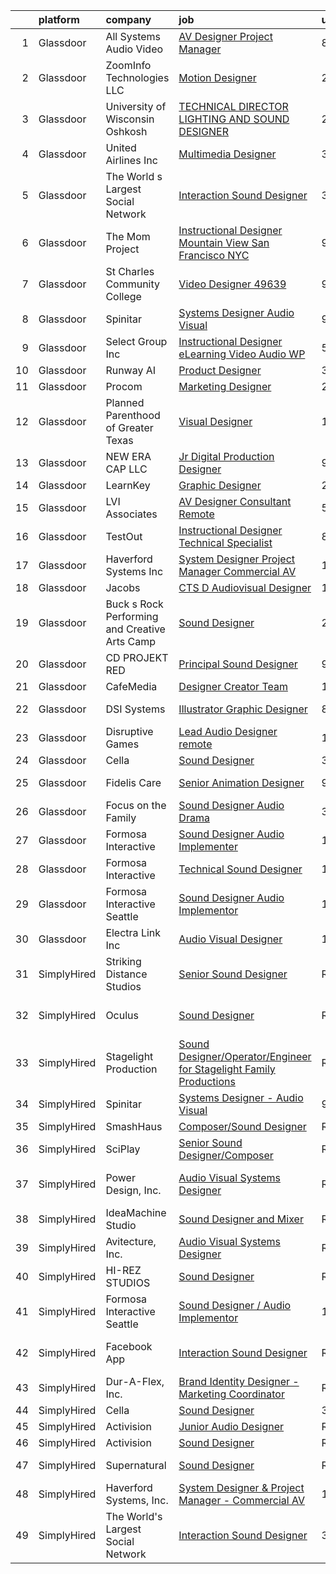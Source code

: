 

|    | platform    | company                                       | job                                                                                                                                                                                                                                                                                                                                                                                                                                                                                                                                                                                                                                                                                                                                                                                                                                                                                                                                                                                                                                                                                                                                                | update_time   | location                    |
|---:|:------------|:----------------------------------------------|:---------------------------------------------------------------------------------------------------------------------------------------------------------------------------------------------------------------------------------------------------------------------------------------------------------------------------------------------------------------------------------------------------------------------------------------------------------------------------------------------------------------------------------------------------------------------------------------------------------------------------------------------------------------------------------------------------------------------------------------------------------------------------------------------------------------------------------------------------------------------------------------------------------------------------------------------------------------------------------------------------------------------------------------------------------------------------------------------------------------------------------------------------|:--------------|:----------------------------|
|  1 | Glassdoor   | All Systems Audio   Video                     | [AV Designer Project Manager](https://www.glassdoor.com/partner/jobListing.htm?pos=103&ao=1110586&s=58&guid=00000181329d793aa43dee35e8bd8a0a&src=GD_JOB_AD&t=SR&vt=w&ea=1&cs=1_a0253b60&cb=1654411590277&jobListingId=1007899232303&cpc=E9F6AC5D3127F5AC&jrtk=3-0-1g4p9qubur16k801-1g4p9qucb2or1001-fd91c325230a0d8f--6NYlbfkN0AiXPlSCmAt8JanzF0pDtDYmr9L8zmHkbn3Rt-Ph3jD-4_NMlTB1NCUp5hv0EZwa34TYv_hro2g7yOOpOBQ3iD38iKKEYHyxR5F9GqpUANBe--ODh-PZ4cVsyZjkdo3KXB2yPJwXkZVMM1I6x6V1ow3sqUjRTrFzwZoAGiDbLm2EA8zveNuQWIaK1EvQEQ_TgT-i07gvuSBOqmcPyAr6tm08nd3cntD7IX6GA1Me5z0vo7y0O1x8rIlTb6RcupLB9qBZjYyAEYIRW7c_evh7cH9SqO0KRTiCwFcGqCRvKYZmT1bQcMUnuykBw3IyxQ1T4JfsNCkSQYfY6G9uhE_hMJHEzhhM6MMNIyt09gllsgkmHeRJZV43Bw1pIgVqLZXLe7cRE0OWLGbSc6WJFoCKBi74DtfEE0tXfxmijC48RGHtPvO8zQrrH3zj8i40S6wzLGcEvrG65cjOhHUeHbkRxoz_LP14PAm_qdabFDtIn00BoERAnVrS8YZkn4Yb3gNTkQvFMJVBI7uzO_gfkpT11kE)                                                                                                                                                                                                                                                             | 8d            | Hatboro, PA                 |
|  2 | Glassdoor   | ZoomInfo Technologies LLC                     | [Motion Designer](https://www.glassdoor.com/partner/jobListing.htm?pos=122&ao=1136043&s=58&guid=00000181329d793aa43dee35e8bd8a0a&src=GD_JOB_AD&t=SR&vt=w&ea=1&cs=1_14fd2963&cb=1654411590279&jobListingId=1007913940850&jrtk=3-0-1g4p9qubur16k801-1g4p9qucb2or1001-59a9213266ad93f4-)                                                                                                                                                                                                                                                                                                                                                                                                                                                                                                                                                                                                                                                                                                                                                                                                                                                              | 2d            | Waltham, MA                 |
|  3 | Glassdoor   | University of Wisconsin   Oshkosh             | [TECHNICAL DIRECTOR  LIGHTING AND SOUND DESIGNER](https://www.glassdoor.com/partner/jobListing.htm?pos=123&ao=1136043&s=58&guid=00000181329d793aa43dee35e8bd8a0a&src=GD_JOB_AD&t=SR&vt=w&cs=1_5f38a93a&cb=1654411590280&jobListingId=1007913710734&jrtk=3-0-1g4p9qubur16k801-1g4p9qucb2or1001-47e557860f41eadd-)                                                                                                                                                                                                                                                                                                                                                                                                                                                                                                                                                                                                                                                                                                                                                                                                                                   | 2d            | Oshkosh, WI                 |
|  4 | Glassdoor   | United Airlines Inc                           | [Multimedia Designer](https://www.glassdoor.com/partner/jobListing.htm?pos=117&ao=1136043&s=58&guid=00000181329d793aa43dee35e8bd8a0a&src=GD_JOB_AD&t=SR&vt=w&cs=1_281072f8&cb=1654411590279&jobListingId=1007909049563&jrtk=3-0-1g4p9qubur16k801-1g4p9qucb2or1001-75b169431bffe0ad-)                                                                                                                                                                                                                                                                                                                                                                                                                                                                                                                                                                                                                                                                                                                                                                                                                                                               | 3d            | Houston, TX                 |
|  5 | Glassdoor   | The World s Largest Social Network            | [Interaction Sound Designer](https://www.glassdoor.com/partner/jobListing.htm?pos=110&ao=1110586&s=58&guid=00000181329d793aa43dee35e8bd8a0a&src=GD_JOB_AD&t=SR&vt=w&ea=1&cs=1_a7769337&cb=1654411590278&jobListingId=1007911529154&cpc=334ABAF5D42DC775&jrtk=3-0-1g4p9qubur16k801-1g4p9qucb2or1001-a7f8d2effa2e225f--6NYlbfkN0DSgjPPcnEdvoK3uuxfISLALE6pB1FR7YSHOr_tSg5_QGIhoz_2VqUepdcKLBLI_zQkzuRes7H2uX2JCTNSRwdDrMehIrJ0BBxWFkRNOifBadaQq4vk1yHlJvIaYtf4BFeVVRKmYyPU4HVqEv4T_MBto7cLpsJovff3miO9Vm_0sfLonbIAp4023ycAoa-1sjxYBrDv3Cm2GsIQAFe04dvXCGedj_Vh30_6X2GhIpevBm390ZN9d3yUXhbwy192QNpQL2cCaYBy-jYM5mHbcaVMR6nRJXFD4g-53d7MM7NjOu6EYtHRQRPVr2HiGfYIzLE4fW-xnrqrIV53EDcwhGTg_GkR_ae1rEiAOYo2gMVHJ_928HgRAZhqFaW8vDewJON846r9oD5C1-X2vnbhVWy7-F3txfzhwqWF5Ajbd3wHuLfK7bvzLIDVSkW9F3rq5_MIEGsedOW6_UXGz3LRzUCbfConOTZm8Ogczm5AkGgYMDxSp-Dn5dtcwccmScIV8TAcP2FIcEdZth32-EiEWLF5_SXXJH965FC7moHGZaCbtLht1vAECzctKFaCA-Sat2eMYeRrLMbhkEhDSa2WjXJn)                                                                                                                                                                                              | 3d            | Los Angeles, CA             |
|  6 | Glassdoor   | The Mom Project                               | [Instructional Designer  Mountain View San Francisco NYC ](https://www.glassdoor.com/partner/jobListing.htm?pos=112&ao=1110586&s=58&guid=00000181329d793aa43dee35e8bd8a0a&src=GD_JOB_AD&t=SR&vt=w&cs=1_955338cf&cb=1654411590278&jobListingId=1007896401343&cpc=654405A9B1E0A9F5&jrtk=3-0-1g4p9qubur16k801-1g4p9qucb2or1001-ee8fabef81dc4248--6NYlbfkN0BDp_epf89aHDQhKpPegNJQ_ldQpEFZQsM9OcONMGxWx6pU56EKHF58QjVdAUvn2gU_Aj6odxKroOtXu9r5D1A9gegynxe96SnUwXjjpFiMQTGc_Y3kqaP3af93ZOiPcaqZ4cXNfkDYioJdQANJK26QY7GjtjGXCjlGMZz_y5oeRJq-9EBFn-Rl0nfARIiEou-xGUsCVBzxdjUzXYHIuferZ0yM70Wk4yNH4P0s_weeecFMY72Hq3MZ3bcSgsBLpCvzk8ehB43xrSs1GPoWjcBuA6D1rYLe9QyUMpTFBswbahfS_DG28zCaKR_kUArrVr3EQyRmxf-8RTQKUitsjKSBB4aQAhvQmN4n6qgOdAzzZqtYv-oeiA22_EIMSykwSXHKNPbj-tziP6syl2EBqj38wofy2O21ZwiYLiRAX6MSOMlYDMm5IwK-eFVLo1wL9F8GpPyUa_ygDyCod1TkvqgoTnMnmt8PYkVH4WfYlNBPiaj8iIlUID5lD5Ak4FZBVoDij9Qe74fuYJqataxHyvQ9GikNZ9oSiulm63yqJqkTstO98O8_WmXoD8huhGUT-eySDh4ECfUqbg%3D%3D)                                                                                                                                                                         | 9d            | New York, NY                |
|  7 | Glassdoor   | St  Charles Community College                 | [Video Designer   49639](https://www.glassdoor.com/partner/jobListing.htm?pos=127&ao=1136043&s=58&guid=00000181329d793aa43dee35e8bd8a0a&src=GD_JOB_AD&t=SR&vt=w&cs=1_86f2915d&cb=1654411590280&jobListingId=1007895111722&jrtk=3-0-1g4p9qubur16k801-1g4p9qucb2or1001-5cc074f3daa8994b-)                                                                                                                                                                                                                                                                                                                                                                                                                                                                                                                                                                                                                                                                                                                                                                                                                                                            | 9d            | Cottleville, MO             |
|  8 | Glassdoor   | Spinitar                                      | [Systems Designer   Audio Visual](https://www.glassdoor.com/partner/jobListing.htm?pos=101&ao=1110586&s=58&guid=00000181329d793aa43dee35e8bd8a0a&src=GD_JOB_AD&t=SR&vt=w&ea=1&cs=1_68827284&cb=1654411590276&jobListingId=1007895108335&cpc=5D3761F1AC9F7B20&jrtk=3-0-1g4p9qubur16k801-1g4p9qucb2or1001-8b99b70d5cb4809c--6NYlbfkN0BCwuzSvVGrwMKcS4Cwwk4Je06HB02DjY5DE7H2W-rBoemXh41otp9XrJMVogV8N1uh7R55-Yt8t_oTZ2_uh-SyrCAm8nIThqQcap6vNpyS3ul8AfBivzIuzJDYE1H8JYFJO4fqHRMN5sEfuVeq9Dj90ZEWrXnClq1q4ku-4TOOs09kmMcGLHhdOeituqYYc0jPjh5YfRdLPS5zyzdEa8Ecv3dQNCFdb3fDlBN9GPZ007Ye0rb89tjk5lv8ArHpyObNS2GShlLJtAFiBKQ1ygYLxhomLY5FvZ47VDvWPsF45h2Wt4iEhaV0LfkqZIMgGyEkF1zzxLlFkF89Hpou3rmZkllu8sERfPZHi1R_kTi-Zx4ykhpu9SPBQarBlWyQfeFrVJhA8yTMeKIrp7pb6InP2a-b6BcPmub7aRVHRypUXQfYBqi6-QkUMn9QTyRi4MFA_59uBCRPjYR6lZuAszMIvtjpZpNu2-ZznE05ZaovHs7lrjmabIechCJg-iOT1GudUy9Lrz2XqPXqqzEWTOgN)                                                                                                                                                                                                                                                         | 9d            | La Mirada, CA               |
|  9 | Glassdoor   | Select Group Inc                              | [Instructional Designer  eLearning  Video Audio    WP](https://www.glassdoor.com/partner/jobListing.htm?pos=107&ao=1110586&s=58&guid=00000181329d793aa43dee35e8bd8a0a&src=GD_JOB_AD&t=SR&vt=w&ea=1&cs=1_5d896891&cb=1654411590278&jobListingId=1007903268547&cpc=50179EF3956C3176&jrtk=3-0-1g4p9qubur16k801-1g4p9qucb2or1001-39581e54060a3f5e--6NYlbfkN0Bcn-ADAbRvyrq3DH3YqD1gQOSfU_zTPvvfh0XXiz3pBAa41gXbEVBKQgVaXyt5edI9xpEckj9uk8nnprzQzSH_s5FsNM5FRNr_JquSitccFFapohcJI9tnK_eWm1cT3wRTS5uG3k5LhnBQqIJNJ3OxfuJQgM2YbBrHmLYxkTY2f3hC4dan70urbRzQ18NvuYCpMe_Q9oVImgWrlz35VxaCVgOm_huwC3colkWbtme6bc8mGL_H0giMnwBcddFBeXkHP4w0n_5z3VTEh8hTdWq7Pp4iD0DMLQqrYRwkDGKFCLHXHBxDI7xxfaRwe2Z3GY2HchbTO3bAQJWEKwMB8zJfMpOFMvCm8ncgD5DpDVXeQ9MbCQ5fECgvQgdPFZQTAqok8FD0EtGh3f-c2J1iRHTVFtlqE02YjFldpf9jn50I7HxzQRmOP1bKrvk2k-OdrSUwrRmHK6yf7VmvyCP3oR1J2PlXXfUAX4uJyrZz2hhg1dgX8nYObbxEvGjmsQCYAoDwQ4C4pNhUrA%3D%3D)                                                                                                                                                                                                                                        | 5d            | White Plains, NY            |
| 10 | Glassdoor   | Runway AI                                     | [Product Designer](https://www.glassdoor.com/partner/jobListing.htm?pos=129&ao=1136043&s=58&guid=00000181329d793aa43dee35e8bd8a0a&src=GD_JOB_AD&t=SR&vt=w&cs=1_42f136ac&cb=1654411590280&jobListingId=1007908946509&jrtk=3-0-1g4p9qubur16k801-1g4p9qucb2or1001-33448f80f6be596f-)                                                                                                                                                                                                                                                                                                                                                                                                                                                                                                                                                                                                                                                                                                                                                                                                                                                                  | 3d            | Remote                      |
| 11 | Glassdoor   | Procom                                        | [Marketing Designer](https://www.glassdoor.com/partner/jobListing.htm?pos=111&ao=1110586&s=58&guid=00000181329d793aa43dee35e8bd8a0a&src=GD_JOB_AD&t=SR&vt=w&ea=1&cs=1_d8111e1c&cb=1654411590279&jobListingId=1007914066360&cpc=D2F1DE17EE1F43B9&jrtk=3-0-1g4p9qubur16k801-1g4p9qucb2or1001-53f5a8fd2fc2bd21--6NYlbfkN0BreR47D9bMWJ28XlwS8rs2_GIFY3-vSdy_Xwl-swcV-gCuRUOa31ynKx_yeYaLQSHs7KVFBHG07HlARXnUVO7DvP02xRXbX8_HVHv_TvoGchXMPtFh2kX4ajj5dQzg2z2OhygTOTUZK1M2b-7FFaAxfufoEkjnppM0VuxIcUs1OAbnSNKr3tukrGzSoO5bvv6dnhBawpA94xOxbAKVHykAtSUkZCFCOxHkVgDcV0OmrK3Lz6DR_dUWaRf8JeYpxPvMnK70SIZoIsw4QZuDz9-FWMppC-9X_ZHG39gU4d2f-aKUBaVMdo0s9c456yEOtjU4Opwu1jJSmFVQt4Pnj8nG-9zNTFZRIFQJ0Vd0iYcAoWCT14mp65ITSyBya5CeDWWzvk1-0U3H9Q08mme3_SruwlI74aCTUai_Lpm6z1E6Hec0ljgA7e2g_8pm5Sxklp1BdNnSclrSBDNd5nZjUfsRJLQ5ovpogARVI0TfIx0Jwbh5HXSWfGEtI5usiG6xhjZaxgaC7lW857FhrLV8XVlhx6o-CJN13PP1RGKh5wZDppQQ2pqoAupQbnKbSQQIpBhTp8vjfpqgIgMyoicb5EHm)                                                                                                                                                                                                      | 2d            | New York, NY                |
| 12 | Glassdoor   | Planned Parenthood of Greater Texas           | [Visual Designer](https://www.glassdoor.com/partner/jobListing.htm?pos=120&ao=1136043&s=58&guid=00000181329d793aa43dee35e8bd8a0a&src=GD_JOB_AD&t=SR&vt=w&cs=1_906ad07f&cb=1654411590279&jobListingId=1007892953765&jrtk=3-0-1g4p9qubur16k801-1g4p9qucb2or1001-c5d9722d2779e937-)                                                                                                                                                                                                                                                                                                                                                                                                                                                                                                                                                                                                                                                                                                                                                                                                                                                                   | 10d           | Austin, TX                  |
| 13 | Glassdoor   | NEW ERA CAP LLC                               | [Jr Digital Production Designer](https://www.glassdoor.com/partner/jobListing.htm?pos=124&ao=1136043&s=58&guid=00000181329d793aa43dee35e8bd8a0a&src=GD_JOB_AD&t=SR&vt=w&ea=1&cs=1_39f8a4ae&cb=1654411590280&jobListingId=1007896043705&jrtk=3-0-1g4p9qubur16k801-1g4p9qucb2or1001-4b7273375db3912c-)                                                                                                                                                                                                                                                                                                                                                                                                                                                                                                                                                                                                                                                                                                                                                                                                                                               | 9d            | Buffalo, NY                 |
| 14 | Glassdoor   | LearnKey                                      | [Graphic Designer](https://www.glassdoor.com/partner/jobListing.htm?pos=114&ao=1136043&s=58&guid=00000181329d793aa43dee35e8bd8a0a&src=GD_JOB_AD&t=SR&vt=w&ea=1&cs=1_8f72f425&cb=1654411590279&jobListingId=1007914139461&jrtk=3-0-1g4p9qubur16k801-1g4p9qucb2or1001-8a083b134e328858-)                                                                                                                                                                                                                                                                                                                                                                                                                                                                                                                                                                                                                                                                                                                                                                                                                                                             | 2d            | Remote                      |
| 15 | Glassdoor   | LVI Associates                                | [AV Designer Consultant   Remote](https://www.glassdoor.com/partner/jobListing.htm?pos=106&ao=1110586&s=58&guid=00000181329d793aa43dee35e8bd8a0a&src=GD_JOB_AD&t=SR&vt=w&ea=1&cs=1_b2c95bdd&cb=1654411590278&jobListingId=1007902281389&cpc=9C4F014304452074&jrtk=3-0-1g4p9qubur16k801-1g4p9qucb2or1001-bdefb74de81cbfb2--6NYlbfkN0Ac1dQX5O4bM0SP6UJQV27qUKlsnOLo2dFi0v4Kq4pXXbjTLEo__hQoSrdIWdjrjGBBoHg_2x591zFCTEw8E2xuMOARvu0fPJud6JaJkbgHgsQ8ADXHssBw8Vjlwel8f65TBaDOwzbdauwr2ExdaBQy5N59saOK8_Y-1cplKefzBYv7vmCZKGOkX-vPqSGFN88u32btgwpMqSF18hYhQrdPkFATp92hb91NRklD5pSSXm0OrndUJeCjwLKJ2PaYfuL_urvRj_9iFmKp7UDF8dmBpQPeygVnEHS5pKmCxOS7eGj9veNFD8gNehAY-QnK0S7NLt_A5ZB6AaYsR8RHfckSK9P0beot1VHIDCBPN4cjWRBguP-P-tYAtGB_NTIJsM71kPmUdBVgKSzUN6uXgKClJzeKbBkz5zhdvh173ndGg1SaNLMmfsigpvWCqt_Q1cU-tS4glcdWLnDTs1Lq_EctoC-lts2KLKIERufL-NTRxosjROryE6Vi46hkc22q2d_nJZ0q7XH_SuFll3_hUopSEVG_5LzWeU-A2d7GZ0sQDp1SVfVPXY7984KH83JvV6U%3D)                                                                                                                                                                                                           | 5d            | Virginia                    |
| 16 | Glassdoor   | TestOut                                       | [Instructional Designer Technical Specialist](https://www.glassdoor.com/partner/jobListing.htm?pos=105&ao=1110586&s=58&guid=00000181329d793aa43dee35e8bd8a0a&src=GD_JOB_AD&t=SR&vt=w&ea=1&cs=1_f9fc181a&cb=1654411590277&jobListingId=1007899156961&cpc=C0B823A4600C5955&jrtk=3-0-1g4p9qubur16k801-1g4p9qucb2or1001-bcc2218e43bef354--6NYlbfkN0DvEm3ZFflYNZDyIfyg5N-cpxjGt5mtAUGKsixrF0JahE-ST3RHWlGLKAX8qHSrKhaO78JmdLbtjvOg6ekRbzm2HOWfCjmrgFIkNsWmRJMrtt_3-5-Iakoth1Gulzc5JmAQEowbwjV2UyZ08YxkzCbUj1FCHenoC3P3kzoRzrcuqgSZCbG8xyyPQo1f5ArWBVNlvxMlwLWyliu9yoGuzy5Qf5_t1D5BKIAF7Ne1z-exSc9EfsBXOPiMCalSvijoWeJ-v-C9XfR3UFcqpoYd6VTMjnK_z3ck_qGPymkxQUb4dznW5gN2roF1NsfgPX4NmQu3Um71uQbkGEGp9lVNiRxVm6Q8lbdwwbPXbU9VODa9vH4XfWAp5j6zLJ7KK7RN4aiUK8-7LjxB7gYAv7-_TB6au_QuT0byMvMl6hgLT27fL7Iw0FKqoy1KXx2oBlnGYIyLjq6MIzeUjlSY4za8hHbuYnA-WhVU5n5KVtlvtV5qfWs8LKkXQCC4VBZLQ_PhmncKr_Cvq3p1hB6_6SBYtQr4uSBi5teYhmB-BqrV_kjgxv-qTbNKFl0FgguDksm9FX1kcHOOGgvaO46Pd91ZBOaTq1FawPkOtXc%3D)                                                                                                                                                               | 8d            | Pleasant Grove, UT          |
| 17 | Glassdoor   | Haverford Systems  Inc                        | [System Designer   Project Manager   Commercial AV](https://www.glassdoor.com/partner/jobListing.htm?pos=102&ao=1110586&s=58&guid=00000181329d793aa43dee35e8bd8a0a&src=GD_JOB_AD&t=SR&vt=w&ea=1&cs=1_027aa553&cb=1654411590277&jobListingId=1007889773725&cpc=068139ACF3A15CA3&jrtk=3-0-1g4p9qubur16k801-1g4p9qucb2or1001-e51445d99bf03956--6NYlbfkN0AOai4q8SHtVGvpymIv1AqJNcts_oYSQRMSo6CPl_XpoQScRLVMW98pcgQLn9n4tLpJYMrnX4tlJVg2sasHpk3TWqPjnIBoyh4au__ve-4Nh3XVlObcar0NVB98uZX8s9QOqFtJBjdvwE1-rv4qIch0qLMj18DuCAnWJtVax55ziuOquI2OXUNrbdhqSciewYeGSpy4XeYAQZ6eRz3WOMBfkDF-JSCy5-qsYAMfh3Tkr5jG1uJpeNyMuptmNDkUDWsPvCt27vK_yODVrUf55rl5qFT1I7VNeX1l-GTO-HQ1jpt6kqEkCsrAv3nTlBimT5wOvf_hSISW9AiL94lrBRzAg5gCVF2N-d3qdeHKGSr64RFYu4NiggeCpdnVsfw56FlNLi4ggjR2xOehsFUsdAhNpcaLITbcfa81moHHoLvoNiZxWhi8Q3d_CtQSSKnjuL-ZoxyXqGWEFfwvcGZIW8lGIxVswZSkLpW8ZcNn1EGlUWTlxtIdZPl7tNBTgOdZLGKjwYVUY09wIONQen2rGA0bSNVZvW_ptr5wUW9MKWCOYg%3D%3D)                                                                                                                                                                                                           | 11d           | Downingtown, PA             |
| 18 | Glassdoor   | Jacobs                                        | [CTS D   Audiovisual Designer](https://www.glassdoor.com/partner/jobListing.htm?pos=126&ao=1136043&s=58&guid=00000181329d793aa43dee35e8bd8a0a&src=GD_JOB_AD&t=SR&vt=w&cs=1_6b2d442f&cb=1654411590280&jobListingId=1007887981784&jrtk=3-0-1g4p9qubur16k801-1g4p9qucb2or1001-858ddffe5d652073-)                                                                                                                                                                                                                                                                                                                                                                                                                                                                                                                                                                                                                                                                                                                                                                                                                                                      | 11d           | Austin, TX                  |
| 19 | Glassdoor   | Buck s Rock Performing and Creative Arts Camp | [Sound Designer](https://www.glassdoor.com/partner/jobListing.htm?pos=104&ao=1110586&s=58&guid=00000181329d793aa43dee35e8bd8a0a&src=GD_JOB_AD&t=SR&vt=w&ea=1&cs=1_d0f235f5&cb=1654411590277&jobListingId=1007913743299&cpc=F86FB55FF2FA18D4&jrtk=3-0-1g4p9qubur16k801-1g4p9qucb2or1001-fda9162bb6400c2a--6NYlbfkN0BdDHiSlq2TKVYTvK036ioTcRDjelCKzvFOpLFiF--0icOI5c6ey-PCyPjnyBY5c8fZcJqUYjwOeux_9Bd2q4ZWOjBYTAptUXtv0PeBCsiGVQgxmxWvOUkJfYOmXchKHjBw12etcBibk3Gx7khGP9lf2n8GTuP67MAVhzLC0Hf5LlXtMh2lLfcnS1GFmi4LSE5RTjvBGEeqD5nuaPby1SgjgU_JI5-lO88KpCg24UFAAInnkXBJEuz-hVMtqB9r3d0__BS7tojzZVk1Iw4sQ1NoVRC7RzJtRRxCG7T0Cc9IefpNm_Mk-OuLhcMnivJCE4qS_r_bcH_JwaVXqkkuU6eI1L1YRt1z4xgsHa8L9jhbBMmDBur8sdmTN3IfSc05BPOWnm-8MX5MTbQZ749G6VO7brLVR6dwTz2PvbHmhtdiKj8ONG2A_lolZSy_7LYshlrfCCOqYDPu6e1DWXwM_aQTx6gdzytLGwqZhE7dFQUff-uFp2sJRazrW8PTtdqlBN_7RH13vv1uHg%3D%3D)                                                                                                                                                                                                                                                                              | 2d            | New Milford, CT             |
| 20 | Glassdoor   | CD PROJEKT RED                                | [Principal Sound Designer](https://www.glassdoor.com/partner/jobListing.htm?pos=119&ao=1136043&s=58&guid=00000181329d793aa43dee35e8bd8a0a&src=GD_JOB_AD&t=SR&vt=w&ea=1&cs=1_71614c0c&cb=1654411590279&jobListingId=1007896683232&jrtk=3-0-1g4p9qubur16k801-1g4p9qucb2or1001-2f47e705cfda3598-)                                                                                                                                                                                                                                                                                                                                                                                                                                                                                                                                                                                                                                                                                                                                                                                                                                                     | 9d            | Boston, MA                  |
| 21 | Glassdoor   | CafeMedia                                     | [Designer  Creator Team](https://www.glassdoor.com/partner/jobListing.htm?pos=115&ao=1136043&s=58&guid=00000181329d793aa43dee35e8bd8a0a&src=GD_JOB_AD&t=SR&vt=w&ea=1&cs=1_1377be55&cb=1654411590279&jobListingId=1007886752799&jrtk=3-0-1g4p9qubur16k801-1g4p9qucb2or1001-5f2734f9fc35e059-)                                                                                                                                                                                                                                                                                                                                                                                                                                                                                                                                                                                                                                                                                                                                                                                                                                                       | 12d           | Remote                      |
| 22 | Glassdoor   | DSI Systems                                   | [Illustrator Graphic Designer](https://www.glassdoor.com/partner/jobListing.htm?pos=108&ao=1110586&s=58&guid=00000181329d793aa43dee35e8bd8a0a&src=GD_JOB_AD&t=SR&vt=w&ea=1&cs=1_f7c8deb3&cb=1654411590278&jobListingId=1007898755202&cpc=632C08DE5A4EA969&jrtk=3-0-1g4p9qubur16k801-1g4p9qucb2or1001-b6042ca925bdaaa1--6NYlbfkN0CI6x2EAPHyLgHY1_5Webl2QLjpyWqD-V-K9F663w0wPL9kZpUrpgKirM8qcErG96Rnxi9fSOBY-C0VKXfo6Gm-GSONb4NATYwuyB4oQopcG3WIABYRabMghT23k-yzajPfOPSxGru0bvvL2NIOv14Qq3pt5ed2o9QBoLlffPA8Oef2ZFBNbX1VmsP60d0XsD-Cnclres876LFsW-sJIs5YuuNC79UtSxQ0mPukSewtCQMbzJ1GUTFuv_R5loASYBYwwrVxKaEHyTtTgmrJXJ0uHxWs5MhTl1ALYbqjpwTppcN1HV_VqoIll3WGEH53jD9SxJtsFqwR_Xr9QHiW3f26UzzwGwqFQ227dKSx_A7fp1c_s3RL3fY0vyYatq_M-1yVz8zRgA7LQSSiZ2Ktz42RY8tm3ekO86sJwSAfTViHJ9NAF3hfh0ATCKBisxbxV8RrvP1vg6cw1Si0th6bnS4_Sc7Ll2aCRLrBlazR8gPSaKFe6i-06T6zpR5eyHeGZS-d7rAKHHNcOQ%3D%3D)                                                                                                                                                                                                                                                                | 8d            | Richardson, TX              |
| 23 | Glassdoor   | Disruptive Games                              | [Lead Audio Designer  remote ](https://www.glassdoor.com/partner/jobListing.htm?pos=125&ao=1136043&s=58&guid=00000181329d793aa43dee35e8bd8a0a&src=GD_JOB_AD&t=SR&vt=w&ea=1&cs=1_5e265333&cb=1654411590280&jobListingId=1007890195916&jrtk=3-0-1g4p9qubur16k801-1g4p9qucb2or1001-c951ca15624d77da-)                                                                                                                                                                                                                                                                                                                                                                                                                                                                                                                                                                                                                                                                                                                                                                                                                                                 | 11d           | Berkeley, CA                |
| 24 | Glassdoor   | Cella                                         | [Sound Designer](https://www.glassdoor.com/partner/jobListing.htm?pos=109&ao=1110586&s=58&guid=00000181329d793aa43dee35e8bd8a0a&src=GD_JOB_AD&t=SR&vt=w&cs=1_04b43515&cb=1654411590278&jobListingId=1007910244754&cpc=2CAED5C921A5F994&jrtk=3-0-1g4p9qubur16k801-1g4p9qucb2or1001-acf8918a4756dd36--6NYlbfkN0ABL5jwqrJX8j4-zsE1pdctockIOMh3bUiDojLxDHSgfnyfdrl215GIT9Vdrv6w9UnBD60lpH1as6ysXdPIei2NocW199eqYkfFtsi0OoZf90bwxfIkpt7nc3JziPU96mmFmseqTuplU7gi4oBwA4PiZNpE7c1WYXIoYo8QPnAkxtDs1WgAItNStQBNrjckO_a3Wdlbrnr9NLGeRmqlkB5HakU46RemQ1ps_u95X-bkLGmZVCMjLO7TVgmp_UC3IQ3NdXyta9EyAhwdiuCOsOp3_KLM-DGUqeNANAHiOTeHKKo9wLQVG5hn05a3A9BmEtItftYzYeWIzDvfeoYyM7IAotAfx0El9v2n3bh6z5I4tuXpULUtbOmt0DIF7-L0zqoM_ICmFJK3rzGR072WgYpRyQzQx8tsRT0zK8hcRAay8E_P1NPoHRC0aJuH6ju5GtMfibxmMFB-XS2-swVy3iC4PTwzhC1PRPli029l7eqgiABDvoM-Wg6MxEW-h0j0iG4Pi-DXJo_N_szpOz8m7VKS_3M89Tjgo0wJRH66Y_wdMm73qXKIFWwcf2of84rcYD2EVaLUuQvIezP8v24cwYlDIChdST_gjpI1fbb5JxHOEc8a5s6mWOe6coK46KFTKnjOkDzfDHRbLF-dU9AM6LWQzt7QA3OO3jBCXLhg1D4F7hXPR1KarQ8Ov0WyI99mQKWjNWCz1vrX9nOHbzpsqEUt5nv6e0nmyFUN9MEypzcrxo06qDXA6fHvWf_3XK68n60iPmNm2RILXpJQt7EhIIINxDZQMukqeBE%3D) | 3d            | Peoria, IL                  |
| 25 | Glassdoor   | Fidelis Care                                  | [Senior Animation Designer](https://www.glassdoor.com/partner/jobListing.htm?pos=130&ao=1136043&s=58&guid=00000181329d793aa43dee35e8bd8a0a&src=GD_JOB_AD&t=SR&vt=w&cs=1_bd487837&cb=1654411590280&jobListingId=1007895559015&jrtk=3-0-1g4p9qubur16k801-1g4p9qucb2or1001-7f91b6f8ed4e3197-)                                                                                                                                                                                                                                                                                                                                                                                                                                                                                                                                                                                                                                                                                                                                                                                                                                                         | 9d            | Long Island City, NY        |
| 26 | Glassdoor   | Focus on the Family                           | [Sound Designer  Audio Drama](https://www.glassdoor.com/partner/jobListing.htm?pos=118&ao=1136043&s=58&guid=00000181329d793aa43dee35e8bd8a0a&src=GD_JOB_AD&t=SR&vt=w&cs=1_6cc4238d&cb=1654411590279&jobListingId=1007910959806&jrtk=3-0-1g4p9qubur16k801-1g4p9qucb2or1001-a7e98fde99950204-)                                                                                                                                                                                                                                                                                                                                                                                                                                                                                                                                                                                                                                                                                                                                                                                                                                                       | 3d            | Colorado Springs, CO        |
| 27 | Glassdoor   | Formosa Interactive                           | [Sound Designer   Audio Implementer](https://www.glassdoor.com/partner/jobListing.htm?pos=116&ao=1136043&s=58&guid=00000181329d793aa43dee35e8bd8a0a&src=GD_JOB_AD&t=SR&vt=w&ea=1&cs=1_4e18e21f&cb=1654411590279&jobListingId=1007885916795&jrtk=3-0-1g4p9qubur16k801-1g4p9qucb2or1001-9065d1cb011af455-)                                                                                                                                                                                                                                                                                                                                                                                                                                                                                                                                                                                                                                                                                                                                                                                                                                           | 12d           | Burbank, CA                 |
| 28 | Glassdoor   | Formosa Interactive                           | [Technical Sound Designer](https://www.glassdoor.com/partner/jobListing.htm?pos=121&ao=1136043&s=58&guid=00000181329d793aa43dee35e8bd8a0a&src=GD_JOB_AD&t=SR&vt=w&ea=1&cs=1_fe1014c9&cb=1654411590279&jobListingId=1007885916823&jrtk=3-0-1g4p9qubur16k801-1g4p9qucb2or1001-ea98209ebf4adadd-)                                                                                                                                                                                                                                                                                                                                                                                                                                                                                                                                                                                                                                                                                                                                                                                                                                                     | 12d           | Seattle, WA                 |
| 29 | Glassdoor   | Formosa Interactive Seattle                   | [Sound Designer   Audio Implementor](https://www.glassdoor.com/partner/jobListing.htm?pos=113&ao=1136043&s=58&guid=00000181329d793aa43dee35e8bd8a0a&src=GD_JOB_AD&t=SR&vt=w&ea=1&cs=1_d198e5bf&cb=1654411590279&jobListingId=1007885916878&jrtk=3-0-1g4p9qubur16k801-1g4p9qucb2or1001-794c7b7ef5383eae-)                                                                                                                                                                                                                                                                                                                                                                                                                                                                                                                                                                                                                                                                                                                                                                                                                                           | 12d           | Seattle, WA                 |
| 30 | Glassdoor   | Electra Link  Inc                             | [Audio Visual Designer](https://www.glassdoor.com/partner/jobListing.htm?pos=128&ao=1136043&s=58&guid=00000181329d793aa43dee35e8bd8a0a&src=GD_JOB_AD&t=SR&vt=w&ea=1&cs=1_c553d7f0&cb=1654411590280&jobListingId=1007889327047&jrtk=3-0-1g4p9qubur16k801-1g4p9qucb2or1001-67a585ac946bfc25-)                                                                                                                                                                                                                                                                                                                                                                                                                                                                                                                                                                                                                                                                                                                                                                                                                                                        | 11d           | Dallas, TX                  |
| 31 | SimplyHired | Striking Distance Studios                     | [Senior Sound Designer](https://www.simplyhired.com/job/Fq_ko0u_Hl0JKnb0jRkZl7AfbcDlT6bfk2yvkV5Xqw907ylHkgn2Mg?q=sound+designer)                                                                                                                                                                                                                                                                                                                                                                                                                                                                                                                                                                                                                                                                                                                                                                                                                                                                                                                                                                                                                   | Recently      | San Ramon, CA               |
| 32 | SimplyHired | Oculus                                        | [Sound Designer](https://www.simplyhired.com/job/WVnJ98xFeqlPACzUCmowzWcl8Naopuzz2bfbdcKJD_AJuDsC898nsQ?q=sound+designer)                                                                                                                                                                                                                                                                                                                                                                                                                                                                                                                                                                                                                                                                                                                                                                                                                                                                                                                                                                                                                          | Recently      | Burlingame, CA +5 locations |
| 33 | SimplyHired | Stagelight Production                         | [Sound Designer/Operator/Engineer for Stagelight Family Productions](https://www.simplyhired.com/job/VKgvWic7uY5sMxPqh11sLv5aSWGUerp8WXxwkIbcpqc5zhgErwHiZQ?q=sound+designer)                                                                                                                                                                                                                                                                                                                                                                                                                                                                                                                                                                                                                                                                                                                                                                                                                                                                                                                                                                      | Recently      | Los Angeles, CA             |
| 34 | SimplyHired | Spinitar                                      | [Systems Designer - Audio Visual](https://www.simplyhired.com/job/k5TEL2Ld3-wwOuWjXgTUsGuUVg9wroYcCqasqhN2i20EMWtyUWoaEg?q=sound+designer)                                                                                                                                                                                                                                                                                                                                                                                                                                                                                                                                                                                                                                                                                                                                                                                                                                                                                                                                                                                                         | 9d            | La Mirada, CA               |
| 35 | SimplyHired | SmashHaus                                     | [Composer/Sound Designer](https://www.simplyhired.com/job/5TV44fqNq9OE9PTw8D83ASmeufu-2onYgJ8O5l4Y0t9TzOHHgUVKrQ?q=sound+designer)                                                                                                                                                                                                                                                                                                                                                                                                                                                                                                                                                                                                                                                                                                                                                                                                                                                                                                                                                                                                                 | Recently      | Remote                      |
| 36 | SimplyHired | SciPlay                                       | [Senior Sound Designer/Composer](https://www.simplyhired.com/job/MFRkWFxMfYfHxn1BijUSjkZo0C-Bv5a8G2ysJXs28cOhYb7VjQZ7eg?q=sound+designer)                                                                                                                                                                                                                                                                                                                                                                                                                                                                                                                                                                                                                                                                                                                                                                                                                                                                                                                                                                                                          | Recently      | United States               |
| 37 | SimplyHired | Power Design, Inc.                            | [Audio Visual Systems Designer](https://www.simplyhired.com/job/iyyCbihReC_ex9JHZ2An0MlD1NQux37jIOdEZH6Byc7RIrBBt6KQgw?q=sound+designer)                                                                                                                                                                                                                                                                                                                                                                                                                                                                                                                                                                                                                                                                                                                                                                                                                                                                                                                                                                                                           | Recently      | Saint Petersburg, FL        |
| 38 | SimplyHired | IdeaMachine Studio                            | [Sound Designer and Mixer](https://www.simplyhired.com/job/3_cnKWbKCzfz8K406esix9aXeGkS2iLw6vp3jwYHfDLUWBO0TV9GDQ?q=sound+designer)                                                                                                                                                                                                                                                                                                                                                                                                                                                                                                                                                                                                                                                                                                                                                                                                                                                                                                                                                                                                                | Recently      | San Francisco, CA           |
| 39 | SimplyHired | Avitecture, Inc.                              | [Audio Visual Systems Designer](https://www.simplyhired.com/job/lcOFg6ZDywhpyY38HSmc4-H7ZZ6YtoMNs8J8nSuaAlV3BQGgfFbcwQ?q=sound+designer)                                                                                                                                                                                                                                                                                                                                                                                                                                                                                                                                                                                                                                                                                                                                                                                                                                                                                                                                                                                                           | Recently      | Sterling, VA                |
| 40 | SimplyHired | HI-REZ STUDIOS                                | [Sound Designer](https://www.simplyhired.com/job/aA6iiJRrWdcirvdZUdRNwkyou34MRKChSdF1MZ7s6_co4dP2h9voUQ?q=sound+designer)                                                                                                                                                                                                                                                                                                                                                                                                                                                                                                                                                                                                                                                                                                                                                                                                                                                                                                                                                                                                                          | Recently      | Remote                      |
| 41 | SimplyHired | Formosa Interactive Seattle                   | [Sound Designer / Audio Implementor](https://www.simplyhired.com/job/vlF4rzpIgemNyADbSUoWC36FtYYh2ouWspqfTFtuxzveh07-6RCwmg?q=sound+designer)                                                                                                                                                                                                                                                                                                                                                                                                                                                                                                                                                                                                                                                                                                                                                                                                                                                                                                                                                                                                      | 12d           | Seattle, WA                 |
| 42 | SimplyHired | Facebook App                                  | [Interaction Sound Designer](https://www.simplyhired.com/job/BhcVScn2z45QElEhkzZ8lT7Hr1FG18MN0VObiqhsN1kPLZzLOFd02w?q=sound+designer)                                                                                                                                                                                                                                                                                                                                                                                                                                                                                                                                                                                                                                                                                                                                                                                                                                                                                                                                                                                                              | Recently      | Menlo Park, CA +4 locations |
| 43 | SimplyHired | Dur-A-Flex, Inc.                              | [Brand Identity Designer - Marketing Coordinator](https://www.simplyhired.com/job/R64jRkQkz5c4uAjoUHoVIXUUGZsCSy6n0isNMLlA2kzi3aMM4c-LOw?q=sound+designer)                                                                                                                                                                                                                                                                                                                                                                                                                                                                                                                                                                                                                                                                                                                                                                                                                                                                                                                                                                                         | Recently      | East Hartford, CT           |
| 44 | SimplyHired | Cella                                         | [Sound Designer](https://www.simplyhired.com/job/ZUSPC-FaPTulLU6ErfLBr6gXJhN3uGS6S4nld_zCjZC-B4OWB58Xfw?q=sound+designer)                                                                                                                                                                                                                                                                                                                                                                                                                                                                                                                                                                                                                                                                                                                                                                                                                                                                                                                                                                                                                          | 3d            | Peoria, IL                  |
| 45 | SimplyHired | Activision                                    | [Junior Audio Designer](https://www.simplyhired.com/job/d60IhH52Y6PbGTv2VkUHJ4cns-7ArSPo80W2OdMTLf19LGBTRW0qYQ?q=sound+designer)                                                                                                                                                                                                                                                                                                                                                                                                                                                                                                                                                                                                                                                                                                                                                                                                                                                                                                                                                                                                                   | Recently      | Middleton, WI               |
| 46 | SimplyHired | Activision                                    | [Sound Designer](https://www.simplyhired.com/job/i7qlcqa6pP-srEpgyNNEjRvZmW5tDc8R6vUqXUq0hP94Ee2Cl5AgeQ?q=sound+designer)                                                                                                                                                                                                                                                                                                                                                                                                                                                                                                                                                                                                                                                                                                                                                                                                                                                                                                                                                                                                                          | Recently      | Austin, TX                  |
| 47 | SimplyHired | Supernatural                                  | [Sound Designer](https://www.simplyhired.com/job/5D0f_UMi6LJPtiqm_toq4mJLszAsmT5fReCL93NEtxLGohoQEX5RFw?q=sound+designer)                                                                                                                                                                                                                                                                                                                                                                                                                                                                                                                                                                                                                                                                                                                                                                                                                                                                                                                                                                                                                          | Recently      | Los Angeles, CA             |
| 48 | SimplyHired | Haverford Systems, Inc.                       | [System Designer & Project Manager - Commercial AV](https://www.simplyhired.com/job/kthy8_VHq4465o6Yqog5E5yaLr9AjHJxD98f1wL2MzljlVjNmDSJNQ?q=sound+designer)                                                                                                                                                                                                                                                                                                                                                                                                                                                                                                                                                                                                                                                                                                                                                                                                                                                                                                                                                                                       | 11d           | Downingtown, PA             |
| 49 | SimplyHired | The World's Largest Social Network            | [Interaction Sound Designer](https://www.simplyhired.com/job/19NMDLh81U9sc2kYtSGxO6tNLQnlZGwQE_-USuClqb5eAkhDLLHoug?q=sound+designer)                                                                                                                                                                                                                                                                                                                                                                                                                                                                                                                                                                                                                                                                                                                                                                                                                                                                                                                                                                                                              | 3d            | Menlo Park, CA              |